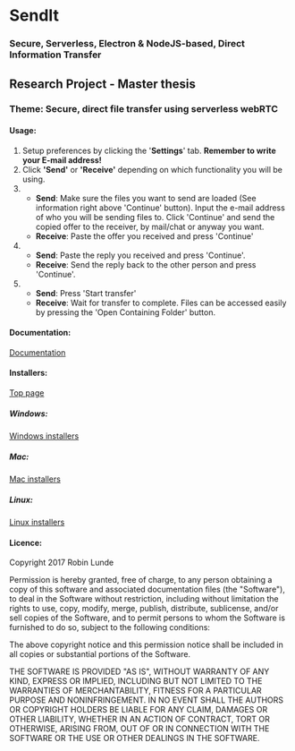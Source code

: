 # SendIt
### Secure, Serverless, Electron & NodeJS-based, Direct Information Transfer

## Research Project - Master thesis
### Theme: Secure, direct file transfer using serverless webRTC

#### Usage:
1. Setup preferences by clicking the '<b>Settings</b>' tab. <b>Remember to write your E-mail address!</b>
2. Click <b>'Send'</b> or <b>'Receive'</b> depending on which functionality you will be using.
3.	- <b>Send</b>: Make sure the files you want to send are loaded (See information right above 'Continue' button). Input the e-mail address of who you will be sending files to. Click 'Continue' and send the copied offer to the receiver, by mail/chat or anyway you want.
	- <b>Receive</b>: Paste the offer you received and press 'Continue'
4. 	- <b>Send</b>: Paste the reply you received and press 'Continue'.
	- <b>Receive</b>: Send the reply back to the other person and press 'Continue'.
5.	- <b>Send</b>: Press 'Start transfer'
	- <b>Receive</b>: Wait for transfer to complete. Files can be accessed easily by pressing the 'Open Containing Folder' button.

#### Documentation:
[Documentation](https://robiq.github.io/Project/)

#### Installers:
[Top page](https://github.com/Robiq/SendIt_release)

##### Windows: 
[Windows installers](https://github.com/Robiq/SendIt_release/tree/master/Windows)
##### Mac:
[Mac installers](https://github.com/Robiq/SendIt_release/tree/master/Mac)
##### Linux:
[Linux installers](https://github.com/Robiq/SendIt_release/tree/master/Linux)

#### Licence:
Copyright 2017 Robin Lunde

Permission is hereby granted, free of charge, to any person obtaining a copy of this software and associated documentation files (the "Software"), to deal in the Software without restriction, including without limitation the rights to use, copy, modify, merge, publish, distribute, sublicense, and/or sell copies of the Software, and to permit persons to whom the Software is furnished to do so, subject to the following conditions:

The above copyright notice and this permission notice shall be included in all copies or substantial portions of the Software.

THE SOFTWARE IS PROVIDED "AS IS", WITHOUT WARRANTY OF ANY KIND, EXPRESS OR IMPLIED, INCLUDING BUT NOT LIMITED TO THE WARRANTIES OF MERCHANTABILITY, FITNESS FOR A PARTICULAR PURPOSE AND NONINFRINGEMENT. IN NO EVENT SHALL THE AUTHORS OR COPYRIGHT HOLDERS BE LIABLE FOR ANY CLAIM, DAMAGES OR OTHER LIABILITY, WHETHER IN AN ACTION OF CONTRACT, TORT OR OTHERWISE, ARISING FROM, OUT OF OR IN CONNECTION WITH THE SOFTWARE OR THE USE OR OTHER DEALINGS IN THE SOFTWARE.
